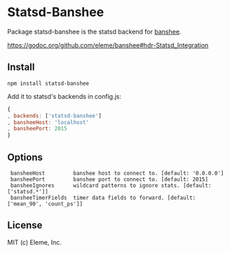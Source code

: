 Statsd-Banshee
==============

Package statsd-banshee is the statsd backend for [banshee](https://www.npmjs.com/package/statsd-banshee).

https://godoc.org/github.com/eleme/banshee#hdr-Statsd_Integration

Install
-------

```
npm install statsd-banshee
```

Add it to statsd's backends in config.js:

```js
{
, backends: ['statsd-banshee']
, bansheeHost: 'localhost'
, bansheePort: 2015
}
```

Options
-------

```
 bansheeHost         banshee host to connect to. [default: '0.0.0.0']
 bansheePort         banshee port to connect to. [default: 2015]
 bansheeIgnores      wildcard patterns to ignore stats. [default: ['statsd.*']]
 bansheeTimerFields  timer data fields to forward. [default: ['mean_90', 'count_ps']]
```

License
-------

MIT (c) Eleme, Inc.
